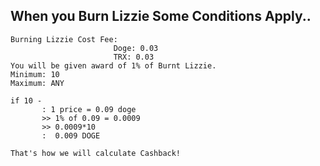 When you Burn Lizzie Some Conditions Apply..
-

```
Burning Lizzie Cost Fee:
                       Doge: 0.03 
                       TRX: 0.03
You will be given award of 1% of Burnt Lizzie.
Minimum: 10
Maximum: ANY

if 10 -
       : 1 price = 0.09 doge
       >> 1% of 0.09 = 0.0009
       >> 0.0009*10 
       :  0.009 DOGE

That's how we will calculate Cashback!
```

